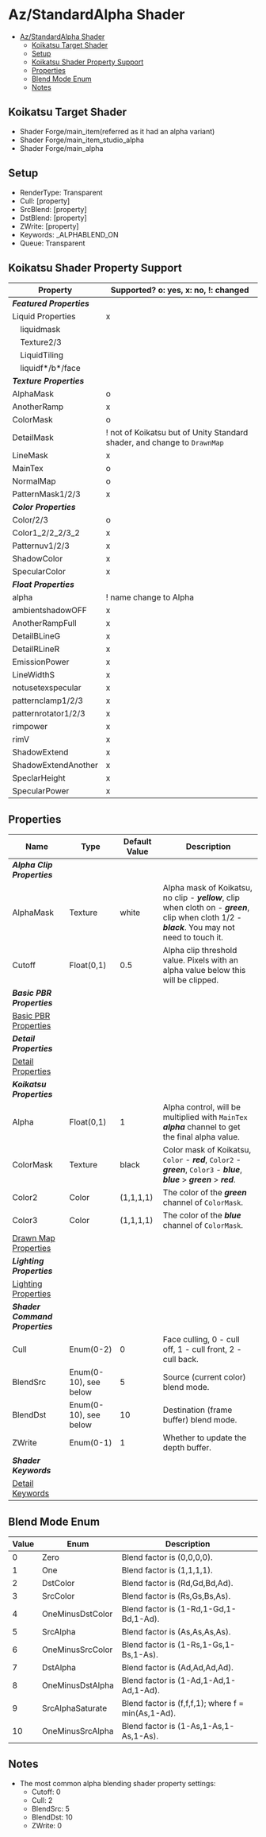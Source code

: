 # Az/StandardAlpha Shader

- [Az/StandardAlpha Shader](#azstandardalpha-shader)
  - [Koikatsu Target Shader](#koikatsu-target-shader)
  - [Setup](#setup)
  - [Koikatsu Shader Property Support](#koikatsu-shader-property-support)
  - [Properties](#properties)
  - [Blend Mode Enum](#blend-mode-enum)
  - [Notes](#notes)

## Koikatsu Target Shader
- Shader Forge/main_item(referred as it had an alpha variant)
- Shader Forge/main_item_studio_alpha
- Shader Forge/main_alpha

## Setup
- RenderType: Transparent    
- Cull: [property]     
- SrcBlend: [property]     
- DstBlend: [property]     
- ZWrite: [property]     
- Keywords: _ALPHABLEND_ON 
- Queue: Transparent    

## Koikatsu Shader Property Support
| Property                  | Supported? o: yes, x: no, !: changed                                     |
| ------------------------- | ------------------------------------------------------------------------ |
| ***Featured Properties*** |                                                                          |
| Liquid Properties         | x                                                                        |
| &#x3000;liquidmask        |                                                                          |
| &#x3000;Texture2/3        |                                                                          |
| &#x3000;LiquidTiling      |                                                                          |
| &#x3000;liquidf*/b*/face  |                                                                          |
| ***Texture Properties***  |                                                                          |
| AlphaMask                 | o                                                                        |
| AnotherRamp               | x                                                                        |
| ColorMask                 | o                                                                        |
| DetailMask                | ! not of Koikatsu but of Unity Standard shader, and change to `DrawnMap` |
| LineMask                  | x                                                                        |
| MainTex                   | o                                                                        |
| NormalMap                 | o                                                                        |
| PatternMask1/2/3          | x                                                                        |
| ***Color Properties***    |                                                                          |
| Color/2/3                 | o                                                                        |
| Color1_2/2_2/3_2          | x                                                                        |
| Patternuv1/2/3            | x                                                                        |
| ShadowColor               | x                                                                        |
| SpecularColor             | x                                                                        |
| ***Float Properties***    |                                                                          |
| alpha                     | ! name change to Alpha                                                   |
| ambientshadowOFF          | x                                                                        |
| AnotherRampFull           | x                                                                        |
| DetailBLineG              | x                                                                        |
| DetailRLineR              | x                                                                        |
| EmissionPower             | x                                                                        |
| LineWidthS                | x                                                                        |
| notusetexspecular         | x                                                                        |
| patternclamp1/2/3         | x                                                                        |
| patternrotator1/2/3       | x                                                                        |
| rimpower                  | x                                                                        |
| rimV                      | x                                                                        |
| ShadowExtend              | x                                                                        |
| ShadowExtendAnother       | x                                                                        |
| SpeclarHeight             | x                                                                        |
| SpecularPower             | x                                                                        |

## Properties
| Name                                            | Type                  | Default Value | Description                                                                                                                                        |
| ----------------------------------------------- | --------------------- | ------------- | -------------------------------------------------------------------------------------------------------------------------------------------------- |
| ***Alpha Clip Properties***                     |                       |               |                                                                                                                                                    |
| AlphaMask                                       | Texture               | white         | Alpha mask of Koikatsu, no clip - ***yellow***, clip when cloth on - ***green***, clip when cloth 1/2 - ***black***. You may not need to touch it. |
| Cutoff                                          | Float(0,1)            | 0.5           | Alpha clip threshold value. Pixels with an alpha value below this will be clipped.                                                                 |
| ***Basic PBR Properties***                      |                       |               |                                                                                                                                                    |
| [Basic PBR Properties](basic_pbr_properties.md) |                       |               |                                                                                                                                                    |
| ***Detail Properties***                         |                       |               |                                                                                                                                                    |
| [Detail Properties](detail_properties.md)       |                       |               |                                                                                                                                                    |
| ***Koikatsu Properties***                       |                       |               |                                                                                                                                                    |
| Alpha                                           | Float(0,1)            | 1             | Alpha control, will be multiplied with `MainTex` ***alpha*** channel to get the final alpha value.                                                 |
| ColorMask                                       | Texture               | black         | Color mask of Koikatsu, `Color` - ***red***, `Color2` - ***green***, `Color3` - ***blue***, ***blue*** > ***green*** > ***red***.                  |
| Color2                                          | Color                 | (1,1,1,1)     | The color of the ***green*** channel of `ColorMask`.                                                                                               |
| Color3                                          | Color                 | (1,1,1,1)     | The color of the ***blue*** channel of `ColorMask`.                                                                                                |
| [Drawn Map Properties](drawn_map_properties.md) |                       |               |                                                                                                                                                    |
| ***Lighting Properties***                       |                       |               |                                                                                                                                                    |
| [Lighting Properties](lighting_properties.md)   |                       |               |                                                                                                                                                    |
| ***Shader Command Properties***                 |                       |               |                                                                                                                                                    |
| Cull                                            | Enum(0-2)             | 0             | Face culling, 0 - cull off, 1 - cull front, 2 - cull back.                                                                                         |
| BlendSrc                                        | Enum(0-10), see below | 5             | Source (current color) blend mode.                                                                                                                 |
| BlendDst                                        | Enum(0-10), see below | 10            | Destination (frame buffer) blend mode.                                                                                                             |
| ZWrite                                          | Enum(0-1)             | 1             | Whether to update the depth buffer.                                                                                                                |
| ***Shader Keywords***                           |                       |               |                                                                                                                                                    |
| [Detail Keywords](detail_keywords.md)           |                       |               |                                                                                                                                                    |

## Blend Mode Enum
| Value | Enum             | Description                                        |
| ----- | ---------------- | -------------------------------------------------- |
| 0     | Zero             | Blend factor is (0,0,0,0).                         |
| 1     | One              | Blend factor is (1,1,1,1).                         |
| 2     | DstColor         | Blend factor is (Rd,Gd,Bd,Ad).                     |
| 3     | SrcColor         | Blend factor is (Rs,Gs,Bs,As).                     |
| 4     | OneMinusDstColor | Blend factor is (1-Rd,1-Gd,1-Bd,1-Ad).             |
| 5     | SrcAlpha         | Blend factor is (As,As,As,As).                     |
| 6     | OneMinusSrcColor | Blend factor is (1-Rs,1-Gs,1-Bs,1-As).             |
| 7     | DstAlpha         | Blend factor is (Ad,Ad,Ad,Ad).                     |
| 8     | OneMinusDstAlpha | Blend factor is (1-Ad,1-Ad,1-Ad,1-Ad).             |
| 9     | SrcAlphaSaturate | Blend factor is (f,f,f,1); where f = min(As,1-Ad). |
| 10    | OneMinusSrcAlpha | Blend factor is (1-As,1-As,1-As,1-As).             |
	
## Notes
- The most common alpha blending shader property settings:
  - Cutoff: 0 
  - Cull: 2
  - BlendSrc: 5
  - BlendDst: 10
  - ZWrite: 0